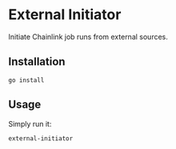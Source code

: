 # External Initiator

Initiate Chainlink job runs from external sources.

## Installation

`go install`

## Usage

Simply run it:

```bash
external-initiator
```
